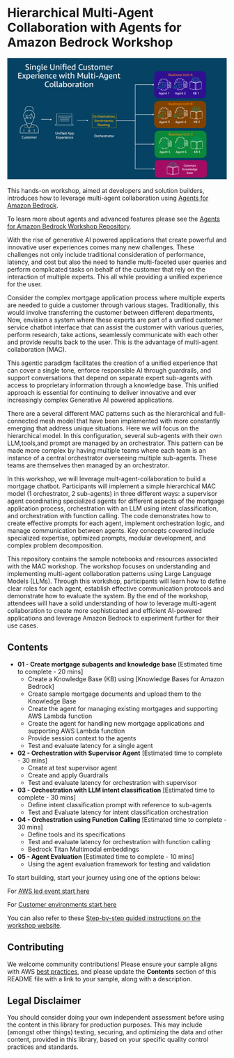 # Hierarchical Multi-Agent Collaboration with Agents for Amazon Bedrock Workshop

![Hierarchical Multi-Agent Collaboration](images/intro.png "Hierarchical Multi-Agent Collaboration")

This hands-on workshop, aimed at developers and solution builders, introduces how to leverage multi-agent collaboration using [Agents for Amazon Bedrock](https://aws.amazon.com/bedrock/agents/).

To learn more about agents and advanced features please see the [Agents for Amazon Bedrock Workshop Repository](https://github.com/aws-samples/amazon-bedrock-samples/tree/main/agents-for-bedrock).

With the rise of generative AI powered applications that create powerful and innovative user experiences comes many new challenges. These challenges not only include traditional consideration of performance, latency, and cost but also the need to handle multi-faceted user queries and perform complicated tasks on behalf of the customer that rely on the interaction of multiple experts. This all while providing a unified experience for the user.

Consider the complex mortgage application process where multiple experts are needed to guide a customer through various stages. Traditionally, this would involve transferring the customer between different departments, Now, envision a system where these experts are part of a unified customer service chatbot interface that can assist the customer with various queries, perform research, take actions, seamlessly communicate with each other and provide results back to the user. This is the advantage of multi-agent collaboration (MAC).

This agentic paradigm facilitates the creation of a unified experience that can cover a single tone, enforce responsible AI through guardrails, and support conversations that depend on separate expert sub-agents with access to proprietary information through a knowledge base. This unified approach is essential for continuing to deliver innovative and ever increasingly complex Generative AI powered applications.

There are a several different MAC patterns such as the hierarchical and full-connected mesh model that have been implemented with more constantly emerging that address unique situations. Here we will focus on the hierarchical model. In this configuration, several sub-agents with their own LLM,tools,and prompt are managed by an orchestrator. This pattern can be made more complex by having multiple teams where each team is an instance of a central orchestrator overseeing multiple sub-agents. These teams are themselves then managed by an orchestrator.

In this workshop, we will leverage mult-agent-collaboration to build a mortgage chatbot. Participants will implement a simple hierarchical MAC model (1 orchestrator, 2 sub-agents) in three different ways: a supervisor agent coordinating specialized agents for different aspects of the mortgage application process, orchestration with an LLM using intent classification, and orchestration with function calling. The code demonstrates how to create effective prompts for each agent, implement orchestration logic, and manage communication between agents. Key concepts covered include specialized expertise, optimized prompts, modular development, and complex problem decomposition.

This repository contains the sample notebooks and resources associated with the MAC workshop. The workshop focuses on understanding and implementing multi-agent collaboration patterns using Large Language Models (LLMs). Through this workshop, participants will learn how to define clear roles for each agent, establish effective communication protocols and demonstrate how to evaluate the system. By the end of the workshop, attendees will have a solid understanding of how to leverage multi-agent collaboration to create more sophisticated and efficient AI-powered applications and leverage Amazon Bedrock to experiment further for their use cases.

## Contents
- **01 - Create mortgage subagents and knowledge base** \[Estimated time to complete - 20 mins\]
    - Create a Knowledge Base (KB) using [Knowledge Bases for Amazon Bedrock]
    - Create sample mortgage documents and upload them to the Knowledge Base
    - Create the agent for managing existing mortgages and supporting AWS Lambda function
    - Create the agent for handling new mortgage applications and supporting AWS Lambda function
    - Provide session context to the agents
    - Test and evaluate latency for a single agent
- **02 - Orchestration with Supervisor Agent** \[Estimated time to complete - 30 mins\]
    - Create at test supervisor agent
    - Create and apply Guardrails
    - Test and evaluate latency for orchestration with supervisor
- **03 - Orchestration with LLM intent classification** \[Estimated time to complete - 30 mins\]
    - Define intent classification prompt with reference to sub-agents
    - Test and Evaluate latency for intent classification orchestration
- **04 - Orchestration using Function Calling** \[Estimated time to complete - 30 mins\]
    - Define tools and its specifications
    - Test and evaluate latency for orchestration with function calling
    - Bedrock Titan Multimodal embeddings
- **05 - Agent Evaluation** \[Estimated time to complete - 10 mins\]
    - Using the agent evaluation framework for testing and validation

To start building, start your journey using one of the options below:

For [AWS led event start here](https://studio.us-east-1.prod.workshops.aws/preview/754f1bd0-0d77-4347-93ef-6b19e2603ec8/builds/b176f7aa-a853-4628-96ee-e698d8cf51fa/en-US/account-setup)

For [Customer environments start here ](https://studio.us-east-1.prod.workshops.aws/preview/754f1bd0-0d77-4347-93ef-6b19e2603ec8/builds/b176f7aa-a853-4628-96ee-e698d8cf51fa/en-US/getting-started)

You can also refer to these [Step-by-step guided instructions on the workshop website](https://studio.us-east-1.prod.workshops.aws/preview/754f1bd0-0d77-4347-93ef-6b19e2603ec8/builds/b176f7aa-a853-4628-96ee-e698d8cf51fa/en-US/introduction).



## Contributing
We welcome community contributions! Please ensure your sample aligns with AWS [best practices](https://aws.amazon.com/architecture/well-architected/), and please update the **Contents** section of this README file with a link to your sample, along with a description.

## Legal Disclaimer
You should consider doing your own independent assessment before using the content in this library for production purposes. This may include (amongst other things) testing, securing, and optimizing the data and other content, provided in this library, based on your specific quality control practices and standards.


